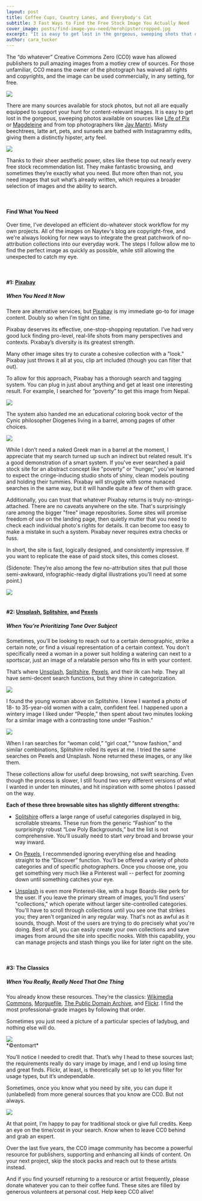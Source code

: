 ```yaml
---
layout: post
title: Coffee Cups, Country Lanes, and Everybody's Cat
subtitle: 3 Fast Ways to Find the Free Stock Image You Actually Need
cover_image: posts/find-image-you-need/herohipstercropped.jpg
excerpt: "It is easy to get lost in the gorgeous, sweeping shots that dominate most CC0 sites. Learn to find what your content is looking for, fast."
author: cara_tucker
---
```


The “do whatever” Creative Commons Zero (CC0) wave has allowed publishers to pull amazing images from a motley crew of sources. For those unfamiliar, CC0 means the owner of the photograph has waived all rights and copyrights, and the image can be used commercially, in any setting, for free. 

<div class="full zoomable"><img src="/images/posts/find-image-you-need/dognose.jpg"></div>

There are many sources available for stock photos, but not all are equally equipped to support your hunt for content-relevant images. It is easy to get lost in the gorgeous, sweeping photos available on sources like [Life of Pix](http://www.lifeofpix.com/) or [Magdeleine](http://magdeleine.co/) and from top photographers like [Jay Mantri](http://jaymantri.com/). Misty beechtrees, latte art, pets, and sunsets are bathed with Instagrammy edits, giving them a distinctly hipster, arty feel. 

<div class="full zoomable"><img src="/images/posts/find-image-you-need/mistylane.jpg"></div>

Thanks to their sheer aesthetic power, sites like these top out nearly every free stock recommendation list. They make fantastic browsing, and sometimes they’re exactly what you need. But more often than not, you need images that suit what’s already written, which requires a broader selection of images and the ability to search. 

<br/>

#### Find What You Need
Over time, I’ve developed an efficient do-whatever stock workflow for my own projects. All of the images on Naytev's blog are copyright-free, and we're always looking for new ways to integrate the great patchwork of no-attribution collections into our everyday work. The steps I follow allow me to find the perfect image as quickly as possible, while still allowing the unexpected to catch my eye. 

<br/>


#### #1: [Pixabay](https://pixabay.com/)
##### *When You Need It Now*

There are alternative services, but [Pixabay](https://pixabay.com/) is my immediate go-to for image content. Doubly so when I’m tight on time.

Pixabay deserves its effective, one-stop-shopping reputation. I’ve had very good luck finding pro-level, real-life shots from many perspectives and contexts. Pixabay’s diversity is its greatest strength. 

Many other image sites try to curate a cohesive collection with a "look." Pixabay just throws it all at you, clip art included (though you can filter that out).

To allow for this approach, Pixabay has a thorough search and tagging system. You can plug in just about anything and get at least one interesting result. For example, I searched for “poverty” to get this image from Nepal.

<div class="full zoomable"><img src="/images/posts/find-image-you-need/povertynepal.jpg"></div>

The system also handed me an educational coloring book vector of the Cynic philosopher Diogenes living in a barrel, among pages of other choices.

<div class="full zoomable"><img src="/images/posts/find-image-you-need/povertydiogenes.png"></div>

While I don’t need a naked Greek man in a barrel at the moment, I appreciate that my search turned up such an indirect but related result. It's a good demonstration of a smart system. If you've ever searched a paid stock site for an abstract concept like "poverty" or "hunger," you've learned to expect the cringe-inducing studio shots of shiny, clean models pouting and holding their tummies. Pixabay will struggle with some nunaced searches in the same way, but it will handle quite a few of them with grace.

Additionally, you can trust that whatever Pixabay returns is truly no-strings-attached. There are no caveats anywhere on the site. That's surprisingly rare among the bigger "free" image repositories. Some sites will promise freedom of use on the landing page, then quietly mutter that you need to check each individual photo's rights for details. It can become too easy to make a mistake in such a system. Pixabay never requires extra checks or fuss.

In short, the site is fast, logically designed, and consistently impressive. If you want to replicate the ease of paid stock sites, this comes closest.

(Sidenote: They’re also among the few no-attribution sites that pull those semi-awkward, infographic-ready digital illustrations you’ll need at some point.)

<div class="full zoomable"><img src="/images/posts/find-image-you-need/infographicpeople.jpg"></div>

<br/>

#### #2: [Unsplash](https://unsplash.com/), [Splitshire](https://www.splitshire.com/), and [Pexels](https://www.pexels.com/)
##### *When You’re Prioritizing Tone Over Subject*

Sometimes, you’ll be looking to reach out to a certain demographic, strike a certain note, or find a visual representation of a certain context. You don’t specifically need a woman in a power suit holding a watering can next to a sportscar, just an image of a relatable person who fits in with your content. 

That’s where [Unsplash](https://unsplash.com/), [Splitshire](https://www.splitshire.com/), [Pexels](https://www.pexels.com/), and their ilk can help. They all have semi-decent search functions, but they shine in categorization. 

<div class="full zoomable"><img src="/images/posts/find-image-you-need/happygirlincoat.jpg"></div>

I found the young woman above on Splitshire. I knew I wanted a photo of 18- to 35-year-old women with a calm, confident feel. I happened upon a wintery image I liked under “People,” then spent about two minutes looking for a similar image with a contrasting tone under “Fashion.”

<div class="full zoomable"><img src="/images/posts/find-image-you-need/fashiongirlincoat.jpg"></div>

When I ran searches for “woman cold,” “girl coat,” “snow fashion,” and similar combinations, Splitshire rolled its eyes at me. I tried the same searches on Pexels and Unsplash. None returned these images, or any like them.

These collections allow for useful deep browsing, not swift searching. Even though the process is slower, I still found two very different versions of what I wanted in under ten minutes, and hit inspiration with some photos I passed on the way. 


**Each of these three browsable sites has slightly different strengths:**
* [Splitshire](https://www.splitshire.com/) offers a large range of useful categories displayed in big, scrollable streams. These run from the generic “Fashion” to the surprisingly robust “Low Poly Backgrounds,” but the list is not comprehensive. You’ll usually need to start *very* broad and browse your way inward. 

* On [Pexels](https://www.pexels.com/), I recommended ignoring everything else and heading straight to the “Discover” function. You’ll be offered a variety of photo categories and of specific photographers. Once you choose one, you get something very much like a Pinterest wall -- perfect for zooming down until something catches your eye.

* [Unsplash](https://unsplash.com/) is even more Pinterest-like, with a huge Boards-like perk for the user. If you leave the primary stream of images, you'll find users' "collections," which operate without larger site-controlled categories. You'll have to scroll through collections until you see one that strikes you; they aren't organized in any regular way. That's not as awful as it sounds, though. Most of the users are trying to do precisely what you're doing. Best of all, you can easily create your own collections and save images from around the site into specific nooks. With this capability, you can manage projects and stash things you like for later right on the site.


<br/>

#### #3: The Classics
##### *When You Really, Really Need That One Thing*

You already know these resources. They’re the classics: [Wikimedia Commons](https://commons.wikimedia.org/wiki/Main_Page), [Morguefile](https://www.morguefile.com/), [The Public Domain Archive](http://publicdomainarchive.com/), and [Flickr](https://www.flickr.com/). I find the most professional-grade images by following that order.

Sometimes you just need a picture of a particular species of ladybug, and nothing else will do. 

<div class="full zoomable"><img src="/images/posts/find-image-you-need/ladybuggrid.jpg"></div>
*©entomart*

You’ll notice I needed to credit that. That’s why I head to these sources last; the requirements really do vary image by image, and I end up losing time and great finds. Flickr, at least, is theoretically set up to let you filter for usage types, but it’s undependable.

Sometimes, once you know what you need by site, you can dupe it (unlabelled) from more general sources that you know are CC0. But not always.

<div class="full zoomable"><img src="/images/posts/find-image-you-need/ladybugplant.jpg"></div>


At that point, I’m happy to pay for traditional stock or give full credits. Keep an eye on the time/cost in your search. Know when to leave CC0 behind and grab an expert.

Over the last five years, the CC0 image community has become a powerful resource for publishers, supporting and enhancing all kinds of content. On your next project, skip the stock packs and reach out to these artists instead.

And if you find yourself returning to a resource or artist frequently, please donate whatever you can to their coffee fund. These sites are filled by generous volunteers at personal cost. Help keep CC0 alive!




